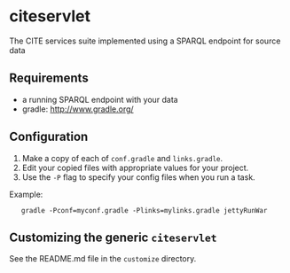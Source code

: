 # citeservlet #

The CITE services suite implemented using a SPARQL endpoint for source data


## Requirements ##

- a running SPARQL endpoint with your data
- gradle: <http://www.gradle.org/>


## Configuration ##



1. Make a copy of each of `conf.gradle` and `links.gradle`.
2. Edit your copied files with appropriate values for your project.
3. Use the `-P` flag to specify your config files when you run a task.

Example:

       gradle -Pconf=myconf.gradle -Plinks=mylinks.gradle jettyRunWar


## Customizing the generic `citeservlet` ##

See the README.md file in the `customize` directory.
